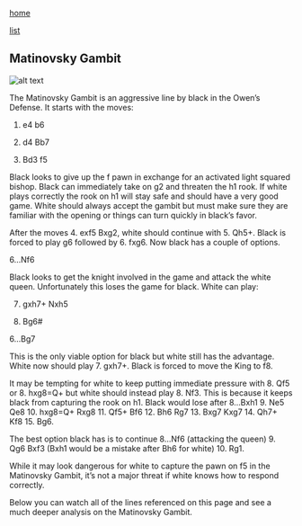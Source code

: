 [home](/zaliczeniowe1awww/)

[list](/zaliczeniowe1awww/list)

## Matinovsky Gambit

![alt text](https://www.thechesswebsite.com/wp-content/uploads/2021/07/matinovsky-gambit-opening.jpg "Matinovsky Gambit")


The Matinovsky Gambit is an aggressive line by black in the Owen’s Defense. It starts with the moves:

1. e4 b6

2. d4 Bb7

3. Bd3 f5

Black looks to give up the f pawn in exchange for an activated light squared bishop. Black can immediately take on g2 and threaten the h1 rook. If white plays correctly the rook on h1 will stay safe and should have a very good game. White should always accept the gambit but must make sure they are familiar with the opening or things can turn quickly in black’s favor. 

After the moves 4. exf5 Bxg2, white should continue with 5. Qh5+. Black is forced to play g6 followed by 6. fxg6. Now black has a couple of options. 

6…Nf6

Black looks to get the knight involved in the game and attack the white queen. Unfortunately this loses the game for black. White can play:

7. gxh7+ Nxh5

8. Bg6#

6…Bg7

This is the only viable option for black but white still has the advantage. White now should play 7. gxh7+. Black is forced to move the King to f8. 

It may be tempting for white to keep putting immediate pressure with 8. Qf5 or 8. hxg8=Q+ but white should instead play 8. Nf3. This is because it keeps black from capturing the rook on h1. Black would lose after 8…Bxh1 9. Ne5 Qe8 10. hxg8=Q+ Rxg8 11. Qf5+ Bf6 12. Bh6 Rg7 13. Bxg7 Kxg7 14. Qh7+ Kf8 15. Bg6. 

The best option black has is to continue 8…Nf6 (attacking the queen) 9. Qg6 Bxf3 (Bxh1 would be a mistake after Bh6 for white) 10. Rg1. 



While it may look dangerous for white to capture the pawn on f5 in the Matinovsky Gambit, it’s not a major threat if white knows how to respond correctly. 

Below you can watch all of the lines referenced on this page and see a much deeper analysis on the Matinovsky Gambit.

